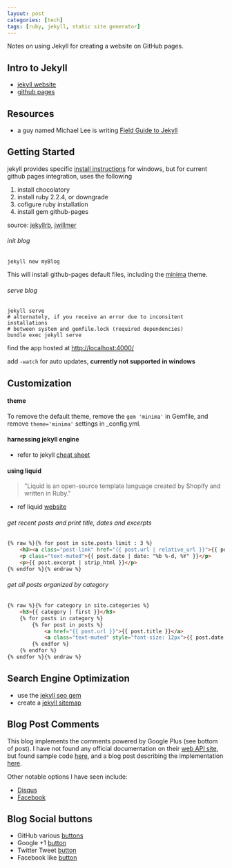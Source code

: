 ```yaml
---
layout: post  
categories: [tech]  
tags: [ruby, jekyll, static site generator]
---
```


Notes on using Jekyll for creating a website on GitHub pages.  

<!--excerpt separator -->

## Intro to Jekyll

- [jekyll website](https://jekyllrb.com/)  
- [github pages](https://pages.github.com/)  

## Resources

- a guy named Michael Lee is writing [Field Guide to Jekyll](https://michaelsoolee.com/jekyll-field-guide/)

## Getting Started

jekyll provides specific [install instructions](http://jekyll.tips/jekyll-casts/install-jekyll-on-windows/) for windows, but for current github pages integration, uses the following

1. install chocolatory  
2. install ruby 2.2.4, or downgrade  
3. cofigure ruby installation  
4. install gem github-pages  

source: [jekyllrb](https://jekyllrb.com/docs/windows/#installation),
[jwillmer](https://jwillmer.de/blog/tutorial/how-to-install-jekyll-and-pages-gem-on-windows-10-x46#install-github-gem)  

###### init blog  
```shell
jekyll new myBlog
```

This will install github-pages default files, including the [minima](https://github.com/jekyll/minima) theme.  

###### serve blog  
```shell
jekyll serve
# alternately, if you receive an error due to inconsitent installations
# between system and gemfile.lock (required dependencies)
bundle exec jekyll serve
```

find the app hosted at [http://localhost:4000/](http://127.0.0.1:4000)  

add `-watch` for auto updates, **currently not supported in windows**  

## Customization  

#### theme  

To remove the default theme, remove the `gem 'minima'` in Gemfile, and remove `theme='minima'` settings in _config.yml.  

#### harnessing jekyll engine  

- refer to jekyll [cheat sheet](http://jekyll.tips/jekyll-cheat-sheet/)  

#### using liquid  

> "Liquid is an open-source template language created by Shopify and written in Ruby."

- ref liquid [website](https://shopify.github.io/liquid/)  

###### get recent posts and print title, dates and excerpts  
```html
{% raw %}{% for post in site.posts limit : 3 %}
    <h3><a class="post-link" href="{{ post.url | relative_url }}">{{ post.title | escape }}</a></h3>
    <p class="text-muted">{{ post.date | date: "%b %-d, %Y" }}</p>
    <p>{{ post.excerpt | strip_html }}</p>
{% endfor %}{% endraw %}
```

###### get all posts organized by category  
```html
{% raw %}{% for category in site.categories %}
    <h3>{{ category | first }}</h3>
    {% for posts in category %}
        {% for post in posts %}
            <a href="{{ post.url }}">{{ post.title }}</a>
            <a class="text-muted" style="font-size: 12px">{{ post.date | date: "%b %-d, %Y" }}</a>
        {% endfor %}
    {% endfor %}
{% endfor %}{% endraw %}
```

## Search Engine Optimization

- use the [jekyll seo gem](https://help.github.com/articles/search-engine-optimization-for-github-pages/)
- create a [jekyll sitemap](https://github.com/jekyll/jekyll-sitemap)

## Blog Post Comments

This blog implements the comments powered by Google Plus (see bottom of post). I have not found any official documentation on their [web API site](https://developers.google.com/+/web/), but found sample code [here](https://gist.github.com/chuckbutler/fce8077a0161cff6b489), and a blog post describing the implementation [here](https://floaternet.com/gcomments).

Other notable options I have seen include:
- [Disqus](https://disqus.com/)
- [Facebook](https://developers.facebook.com/docs/plugins/comments)

## Blog Social buttons

- GitHub various [buttons](https://buttons.github.io/)
- Google +1 [button](https://developers.google.com/+/web/+1button/)
- Twitter Tweet [button](https://dev.twitter.com/web/tweet-button)
- Facebook like [button](https://developers.facebook.com/docs/plugins/like-button)
